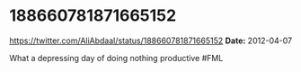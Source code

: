# 188660781871665152
https://twitter.com/AliAbdaal/status/188660781871665152
**Date:** 2012-04-07

What a depressing day of doing nothing productive #FML
